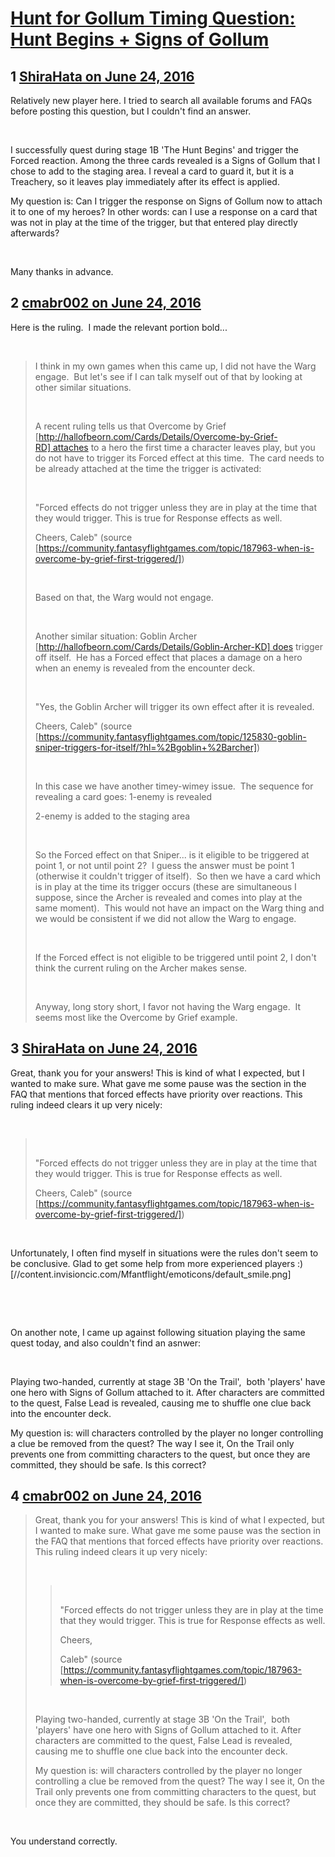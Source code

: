 # [Hunt for Gollum Timing Question: Hunt Begins + Signs of Gollum](https://community.fantasyflightgames.com/topic/223378-hunt-for-gollum-timing-question-hunt-begins-signs-of-gollum/)

## 1 [ShiraHata on June 24, 2016](https://community.fantasyflightgames.com/topic/223378-hunt-for-gollum-timing-question-hunt-begins-signs-of-gollum/?do=findComment&comment=2280213)

Relatively new player here. I tried to search all available forums and FAQs before posting this question, but I couldn't find an answer.

 

I successfully quest during stage 1B 'The Hunt Begins' and trigger the Forced reaction. Among the three cards revealed is a Signs of Gollum that I chose to add to the staging area. I reveal a card to guard it, but it is a Treachery, so it leaves play immediately after its effect is applied.

My question is: Can I trigger the response on Signs of Gollum now to attach it to one of my heroes? In other words: can I use a response on a card that was not in play at the time of the trigger, but that entered play directly afterwards?

 

Many thanks in advance.

## 2 [cmabr002 on June 24, 2016](https://community.fantasyflightgames.com/topic/223378-hunt-for-gollum-timing-question-hunt-begins-signs-of-gollum/?do=findComment&comment=2280357)

Here is the ruling.  I made the relevant portion bold...

 

> I think in my own games when this came up, I did not have the Warg engage.  But let's see if I can talk myself out of that by looking at other similar situations.
> 
>  
> 
> A recent ruling tells us that Overcome by Grief [http://hallofbeorn.com/Cards/Details/Overcome-by-Grief-RD] attaches to a hero the first time a character leaves play, but you do not have to trigger its Forced effect at this time.  The card needs to be already attached at the time the trigger is activated:
> 
>  
> 
> "Forced effects do not trigger unless they are in play at the time that they would trigger. This is true for Response effects as well.
> 
> Cheers,
> Caleb" (source [https://community.fantasyflightgames.com/topic/187963-when-is-overcome-by-grief-first-triggered/])
> 
>  
> 
> Based on that, the Warg would not engage.
> 
>  
> 
> Another similar situation: Goblin Archer [http://hallofbeorn.com/Cards/Details/Goblin-Archer-KD] does trigger off itself.  He has a Forced effect that places a damage on a hero when an enemy is revealed from the encounter deck.
> 
>  
> 
> "Yes, the Goblin Archer will trigger its own effect after it is revealed.
> 
> Cheers,
> Caleb" (source [https://community.fantasyflightgames.com/topic/125830-goblin-sniper-triggers-for-itself/?hl=%2Bgoblin+%2Barcher])
> 
>  
> 
> In this case we have another timey-wimey issue.  The sequence for revealing a card goes:
> 1-enemy is revealed
> 
> 2-enemy is added to the staging area
> 
>  
> 
> So the Forced effect on that Sniper... is it eligible to be triggered at point 1, or not until point 2?  I guess the answer must be point 1 (otherwise it couldn't trigger of itself).  So then we have a card which is in play at the time its trigger occurs (these are simultaneous I suppose, since the Archer is revealed and comes into play at the same moment).  This would not have an impact on the Warg thing and we would be consistent if we did not allow the Warg to engage.
> 
>  
> 
> If the Forced effect is not eligible to be triggered until point 2, I don't think the current ruling on the Archer makes sense.  
> 
>  
> 
> Anyway, long story short, I favor not having the Warg engage.  It seems most like the Overcome by Grief example.

## 3 [ShiraHata on June 24, 2016](https://community.fantasyflightgames.com/topic/223378-hunt-for-gollum-timing-question-hunt-begins-signs-of-gollum/?do=findComment&comment=2280449)

Great, thank you for your answers! This is kind of what I expected, but I wanted to make sure. What gave me some pause was the section in the FAQ that mentions that forced effects have priority over reactions. This ruling indeed clears it up very nicely:


 

>  
> 
> "Forced effects do not trigger unless they are in play at the time that they would trigger. This is true for Response effects as well.
> 
> Cheers,
> Caleb" (source [https://community.fantasyflightgames.com/topic/187963-when-is-overcome-by-grief-first-triggered/])

 

Unfortunately, I often find myself in situations were the rules don't seem to be conclusive. Glad to get some help from more experienced players :) [//content.invisioncic.com/Mfantflight/emoticons/default_smile.png]

 

 

On another note, I came up against following situation playing the same quest today, and also couldn't find an asnwer:

 

Playing two-handed, currently at stage 3B 'On the Trail',  both 'players' have one hero with Signs of Gollum attached to it. After characters are committed to the quest, False Lead is revealed, causing me to shuffle one clue back into the encounter deck.

My question is: will characters controlled by the player no longer controlling a clue be removed from the quest? The way I see it, On the Trail only prevents one from committing characters to the quest, but once they are committed, they should be safe. Is this correct?

## 4 [cmabr002 on June 24, 2016](https://community.fantasyflightgames.com/topic/223378-hunt-for-gollum-timing-question-hunt-begins-signs-of-gollum/?do=findComment&comment=2280574)

> Great, thank you for your answers! This is kind of what I expected, but I wanted to make sure. What gave me some pause was the section in the FAQ that mentions that forced effects have priority over reactions. This ruling indeed clears it up very nicely:
> 
> 
> 
>  
> 
> >  
> > 
> > "Forced effects do not trigger unless they are in play at the time that they would trigger. This is true for Response effects as well.
> > 
> > Cheers,
> > 
> > Caleb" (source [https://community.fantasyflightgames.com/topic/187963-when-is-overcome-by-grief-first-triggered/])
> 
>  
> 
> Playing two-handed, currently at stage 3B 'On the Trail',  both 'players' have one hero with Signs of Gollum attached to it. After characters are committed to the quest, False Lead is revealed, causing me to shuffle one clue back into the encounter deck.
> 
> My question is: will characters controlled by the player no longer controlling a clue be removed from the quest? The way I see it, On the Trail only prevents one from committing characters to the quest, but once they are committed, they should be safe. Is this correct?

 

You understand correctly.

